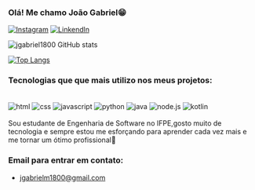 

### Olá! Me chamo João Gabriel😁

[![Instagram](https://img.shields.io/badge/Instagram-E4405F?style=for-the-badge&logo=instagram&logoColor=white)](https://www.instagram.com/j_gabriel08/)
[![Linkendln]( https://img.shields.io/badge/LinkedIn-0077B5?style=for-the-badge&logo=linkedin&logoColor=white)](https://www.linkedin.com/in/jo%C3%A3o-gabriel-marcos-da-silva-b1695b331/)

![jgabriel1800 GitHub stats](https://github-readme-stats.vercel.app/api?username=Jgabriel1800&show_icons=true&theme=dracula)

[![Top Langs](https://github-readme-stats.vercel.app/api/top-langs/?username=jgabriel1800)](https://github.com/anuraghazra/github-readme-stats)
### Tecnologias que que mais utilizo nos meus projetos:
<div style="display: inline_block"><br/>
    <img align="center" alt="html" src="https://img.shields.io/badge/HTML-239120?style=for-the-badge&logo=html5&logoColor=white"/>
    <img align="center" alt="css" src="https://img.shields.io/badge/CSS-239120?&style=for-the-badge&logo=css3&logoColor=white"/>
    <img align="center" alt="javascript" src="https://img.shields.io/badge/JavaScript-F7DF1E?style=for-the-badge&logo=javascript&logoColor=black"/>
    <img align="center" alt="python" src="https://img.shields.io/badge/Python-3776AB?style=for-the-badge&logo=python&logoColor=white"/>
    <img align="center" alt="java" src="https://img.shields.io/badge/Java-ED8B00?style=for-the-badge&logo=openjdk&logoColor=white"/>
    <img align="center" alt="node.js" src="https://img.shields.io/badge/Node.js-43853D?style=for-the-badge&logo=node.js&logoColor=white"/>
    <img align="center" alt="kotlin" src="https://img.shields.io/badge/Kotlin-0095D5?&style=for-the-badge&logo=kotlin&logoColor=white"/>
</div><br/>
Sou estudante de Engenharia de Software no IFPE,gosto muito de tecnologia e sempre estou me esforçando para aprender cada vez mais e me tornar um ótimo profissional🙂

### Email para entrar em contato:

- jgabrielm1800@gmail.com


